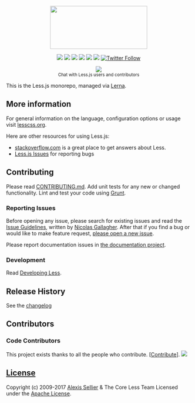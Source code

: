 <p align="center"><img src="http://lesscss.org/public/img/less_logo.png" width="264" height="117">

<p align="center"><a href="http://badge.fury.io/js/less"><a href="https://opencollective.com/less" alt="Financial Contributors on Open Collective"><img src="https://opencollective.com/less/all/badge.svg?label=financial+contributors" /></a> <img src="https://badge.fury.io/js/less.svg"></a> <a href="https://travis-ci.org/less/less.js"><img src="https://travis-ci.org/less/less.js.svg?branch=master" style="max-width:100%;"></a> <a href="https://ci.appveyor.com/project/lukeapage/less-js/branch/master"><img src="https://ci.appveyor.com/api/projects/status/bx2qspy3qbuxpl9q/branch/master?svg=true" style="max-width:100%;"></a> <a href="https://david-dm.org/less/less.js"><img src="https://david-dm.org/less/less.js.svg" style="max-width:100%;"></a> <a href="https://david-dm.org/less/less.js#info=devDependencies"><img src="https://david-dm.org/less/less.js/dev-status.svg" style="max-width:100%;"></a> <a href="https://twitter.com/lesstocss"><img alt="Twitter Follow" src="https://img.shields.io/twitter/follow/lesstocss.svg?style=flat-square" style="max-width:100%;"></a></p>

<p align="center"><a href="https://gitter.im/less/less.js?utm_source=badge&amp;utm_medium=badge&amp;utm_campaign=pr-badge&amp;utm_content=badge"><img src="https://badges.gitter.im/Join%20Chat.svg" style="max-width:100%;"></a> <br><sup class="rich-diff-level-one">Chat with Less.js users and contributors</sup></p>

This is the Less.js monorepo, managed via [Lerna](https://lerna.js.org/).

## More information

For general information on the language, configuration options or usage visit [lesscss.org](http://lesscss.org).

Here are other resources for using Less.js:

* [stackoverflow.com][so] is a great place to get answers about Less.
* [Less.js Issues][issues] for reporting bugs


## Contributing
Please read [CONTRIBUTING.md](CONTRIBUTING.md). Add unit tests for any new or changed functionality. Lint and test your code using [Grunt](http://gruntjs.com).

### Reporting Issues

Before opening any issue, please search for existing issues and read the [Issue Guidelines](https://github.com/necolas/issue-guidelines), written by [Nicolas Gallagher](https://github.com/necolas). After that if you find a bug or would like to make feature request, [please open a new issue][issues].

Please report documentation issues in [the documentation project](https://github.com/less/less-docs).

### Development

Read [Developing Less](http://lesscss.org/usage/#developing-less).

## Release History
See the [changelog](CHANGELOG.md)

## Contributors

### Code Contributors

This project exists thanks to all the people who contribute. [[Contribute](CONTRIBUTING.md)].
<a href="https://github.com/less/less.js/graphs/contributors"><img src="https://opencollective.com/less/contributors.svg?width=890&button=false" /></a>


## [License](LICENSE)

Copyright (c) 2009-2017 [Alexis Sellier](http://cloudhead.io) & The Core Less Team
Licensed under the [Apache License](LICENSE).


[so]: http://stackoverflow.com/questions/tagged/less "StackOverflow.com"
[issues]: https://github.com/less/less.js/issues "GitHub Issues for Less.js"
[download]: https://github.com/less/less.js/zipball/master "Download Less.js"